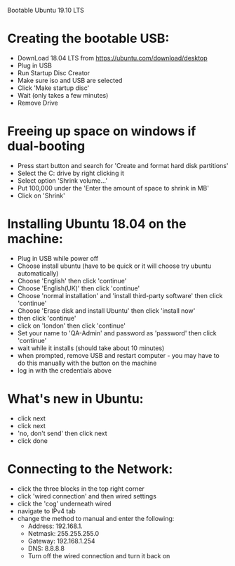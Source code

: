 Bootable Ubuntu 19.10 LTS

# Creating the bootable USB:
* DownLoad 18.04 LTS from https://ubuntu.com/download/desktop
* Plug in USB
* Run Startup Disc Creator
* Make sure iso and USB are selected
* Click 'Make startup disc'
* Wait (only takes a few minutes)
* Remove Drive

# Freeing up space on windows if dual-booting
* Press start button and search for 'Create and format hard disk partitions'
* Select the C: drive by right clicking it
* Select option 'Shrink volume...'
* Put 100,000 under the 'Enter the amount of space to shrink in MB'
* Click on 'Shrink'

# Installing Ubuntu 18.04 on the machine:
* Plug in USB while power off
* Choose install ubuntu (have to be quick or it will choose try ubuntu automatically)
* Choose 'English' then click 'continue'
* Choose 'English(UK)' then click 'continue'
* Choose 'normal installation' and 'install third-party software' then click 'continue'
* Choose 'Erase disk and install Ubuntu' then click 'install now'
* then click 'continue'
* click on 'london' then click 'continue'
* Set your name to 'QA-Admin' and password as 'password' then click 'continue'
* wait while it installs (should take about 10 minutes)
* when prompted, remove USB and restart computer - you may have to do this manually with the button on the machine
* log in with the credentials above

# What's new in Ubuntu:
* click next
* click next
* 'no, don't send' then click next
* click done

# Connecting to the Network: 
* click the three blocks in the top right corner
* click 'wired connection' and then wired settings
* click the 'cog' underneath wired
* navigate to IPv4 tab
* change the method to manual and enter the following:
	* Address: 192.168.1.<ask your trainer for a number to put here>
	* Netmask: 255.255.255.0
	* Gateway: 192.168.1.254
	* DNS: 8.8.8.8
	* Turn off the wired connection and turn it back on
